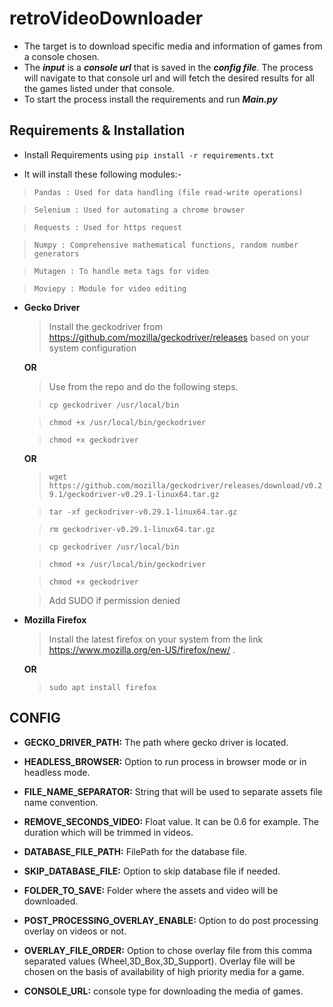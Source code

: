 # retroVideoDownloader
* The target is to download specific media and information of games from a console chosen.
* The <i><b>input</b></i> is a <i><b>console url</i></b> that is saved in the <i><b>config file</i></b>. The process will navigate to that console url and will fetch the desired results for all the games listed under that console.
* To start the process install the requirements and run <b><i>Main.py</i></b>

## Requirements & Installation

* Install Requirements using ``pip install -r requirements.txt``

* It will install these following modules:-

> ```Pandas : Used for data handling (file read-write operations)```

> ```Selenium : Used for automating a chrome browser```

> ```Requests : Used for https request```

> ```Numpy : Comprehensive mathematical functions, random number generators```

> ```Mutagen : To handle meta tags for video```

> ```Moviepy : Module for video editing```


* <b>Gecko Driver </b>
  > Install the geckodriver from https://github.com/mozilla/geckodriver/releases based on your system configuration 
    
    <b> OR</b>
   > Use from the repo and do the following steps.
   
   > ```cp geckodriver /usr/local/bin```

  > ```chmod +x /usr/local/bin/geckodriver```
  
  > ```chmod +x geckodriver``` 
    
    <b> OR</b>
  
  > ```wget https://github.com/mozilla/geckodriver/releases/download/v0.29.1/geckodriver-v0.29.1-linux64.tar.gz```
  
  > ```tar -xf geckodriver-v0.29.1-linux64.tar.gz```
  
  > ```rm geckodriver-v0.29.1-linux64.tar.gz```
  
  > ```cp geckodriver /usr/local/bin```

  > ```chmod +x /usr/local/bin/geckodriver```
  
  > ```chmod +x geckodriver```

  >Add SUDO if permission denied

* <b>Mozilla Firefox </b>
  > Install the latest firefox on your system from the link  https://www.mozilla.org/en-US/firefox/new/ .
  
  <b> OR</b>

   > ```sudo apt install firefox```
  

## CONFIG

*  <b>GECKO_DRIVER_PATH:</b> The path where gecko driver is located.

*  <b>HEADLESS_BROWSER:</b> Option to run process in browser mode or in headless mode.

*  <b>FILE_NAME_SEPARATOR:</b> String that will be used to separate assets file name convention.

*  <b>REMOVE_SECONDS_VIDEO:</b> Float value. It can be 0.6 for example. The duration which will be trimmed in videos.

*  <b>DATABASE_FILE_PATH:</b> FilePath for the database file.

*  <b>SKIP_DATABASE_FILE:</b> Option to skip database file if needed.

*  <b>FOLDER_TO_SAVE:</b> Folder where the assets and video will be downloaded.

*  <b>POST_PROCESSING_OVERLAY_ENABLE:</b> Option to do post processing overlay on videos or not.

*  <b>OVERLAY_FILE_ORDER:</b> Option to chose overlay file from this comma separated values (Wheel,3D_Box,3D_Support). Overlay file will be chosen on the basis of availability of high priority media for a game.

*  <b>CONSOLE_URL:</b> console type for downloading the media of games.

